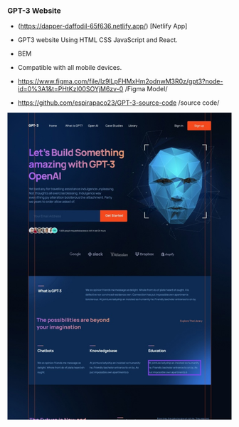 ### GPT-3 Website

- (https://dapper-daffodil-65f636.netlify.app/) [Netlify App]
- GPT3 website Using HTML CSS JavaScript and React.
- BEM
- Compatible with all mobile devices.

- https://www.figma.com/file/lz9lLpFHMxHm2odnwM3R0z/gpt3?node-id=0%3A1&t=PHtKzI00SOYjM6zv-0 /Figma Model/
- https://github.com/espirapaco23/GPT-3-source-code /source code/

![preview img](/preview.jpg)
